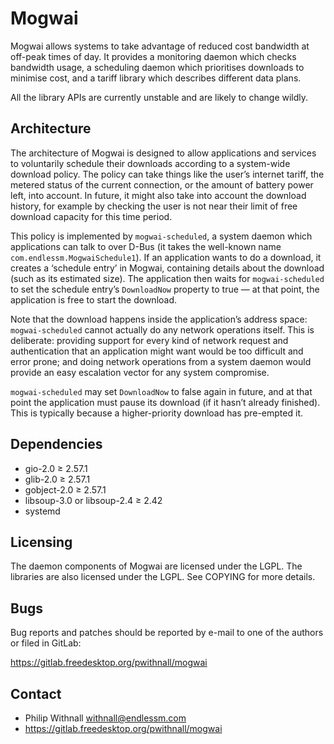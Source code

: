 Mogwai
======

Mogwai allows systems to take advantage of reduced cost bandwidth at off-peak
times of day. It provides a monitoring daemon which checks bandwidth usage, a
scheduling daemon which prioritises downloads to minimise cost, and a tariff
library which describes different data plans.

All the library APIs are currently unstable and are likely to change wildly.

Architecture
------------

The architecture of Mogwai is designed to allow applications and services to
voluntarily schedule their downloads according to a system-wide download policy.
The policy can take things like the user’s internet tariff, the metered status
of the current connection, or the amount of battery power left, into account. In
future, it might also take into account the download history, for example by
checking the user is not near their limit of free download capacity for this
time period.

This policy is implemented by `mogwai-scheduled`, a system daemon which
applications can talk to over D-Bus (it takes the well-known name
`com.endlessm.MogwaiSchedule1`). If an application wants to do a download, it
creates a ‘schedule entry’ in Mogwai, containing details about the download
(such as its estimated size). The application then waits for `mogwai-scheduled`
to set the schedule entry’s `DownloadNow` property to true — at that point, the
application is free to start the download.

Note that the download happens inside the application’s address space:
`mogwai-scheduled` cannot actually do any network operations itself. This is
deliberate: providing support for every kind of network request and
authentication that an application might want would be too difficult and error
prone; and doing network operations from a system daemon would provide an easy
escalation vector for any system compromise.

`mogwai-scheduled` may set `DownloadNow` to false again in future, and at that
point the application must pause its download (if it hasn’t already finished).
This is typically because a higher-priority download has pre-empted it.

Dependencies
------------

 * gio-2.0 ≥ 2.57.1
 * glib-2.0 ≥ 2.57.1
 * gobject-2.0 ≥ 2.57.1
 * libsoup-3.0 or libsoup-2.4 ≥ 2.42
 * systemd

Licensing
---------

The daemon components of Mogwai are licensed under the LGPL. The libraries are
also licensed under the LGPL. See COPYING for more details.

Bugs
----

Bug reports and patches should be reported by e-mail to one of the authors or
filed in GitLab:

https://gitlab.freedesktop.org/pwithnall/mogwai

Contact
-------

 * Philip Withnall <withnall@endlessm.com>
 * https://gitlab.freedesktop.org/pwithnall/mogwai
